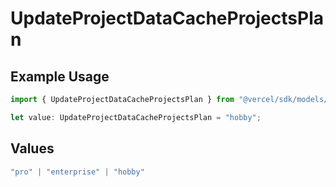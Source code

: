 # UpdateProjectDataCacheProjectsPlan

## Example Usage

```typescript
import { UpdateProjectDataCacheProjectsPlan } from "@vercel/sdk/models/operations/updateprojectdatacache.js";

let value: UpdateProjectDataCacheProjectsPlan = "hobby";
```

## Values

```typescript
"pro" | "enterprise" | "hobby"
```